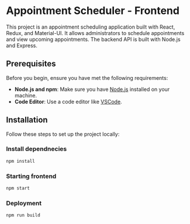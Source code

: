 # Appointment Scheduler - Frontend

This project is an appointment scheduling application built with React, Redux, and Material-UI. It allows administrators to schedule appointments and view upcoming appointments. The backend API is built with Node.js and Express.

## Prerequisites

Before you begin, ensure you have met the following requirements:

- **Node.js and npm**: Make sure you have [Node.js](https://nodejs.org/) installed on your machine.
- **Code Editor**: Use a code editor like [VSCode](https://code.visualstudio.com/).

## Installation

Follow these steps to set up the project locally:

### Install dependnecies

```bash
npm install
```

### Starting frontend

```bash
npm start
```

### Deployment

```bash
npm run build
```
